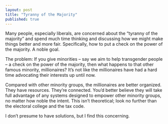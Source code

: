 ```yaml
---
layout: post
title: "Tyranny of the Majority"
published: true
---
```

	
Many people, especially liberals, are concerned about the “tyranny of the majority” and spend much time thinking and discussing how we might make things better and more fair. Specifically, how to put a check on the power of the majority. A noble goal.

The problem: If you give minorities – say we aim to help transgender people – a check on the power of the majority, then what happens to that other famous minority, millionaires? It’s not like the millionaires have had a hard time advocating their interests up until now.

Compared with other minority groups, the millionaires are better organized. They have resources. They’re connected. You’d better believe they will take full advantage of any systems designed to empower other minority groups, no matter how noble the intent. This isn’t theoretical; look no further than the electoral college and the tax code.

I don’t presume to have solutions, but I find this concerning.
